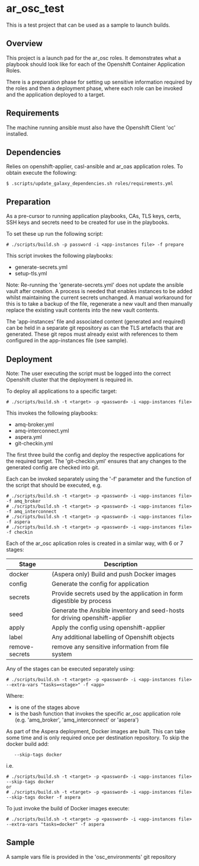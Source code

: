 # ar_osc_test

This is a test project that can be used as a sample to launch builds.

## Overview
This project is a launch pad for the ar_osc roles. It demonstrates what 
a playbook should look like for each of the Openshift Container 
Application Roles.

There is a preparation phase for setting up sensitive information 
required by the roles and then a deployment phase, where each role can 
be invoked and the application deployed to a target.

## Requirements
The machine running ansible must also have the Openshift Client 'oc' installed.

## Dependencies
Relies on openshift-applier, casl-ansible and ar_oas application roles. 
To obtain execute the following:
```
$ .scripts/update_galaxy_dependencies.sh roles/requirements.yml
```

## Preparation

As a pre-cursor to running application playbooks, CAs, TLS keys, certs, 
SSH keys and secrets need to be created for use in the playbooks.

To set these up run the following script:
```
# ./scripts/build.sh -p password -i <app-instances file> -f prepare
```

This script invokes the following playbooks:

- generate-secrets.yml
- setup-tls.yml

Note: Re-running the 'generate-secrets.yml' does not update the ansible 
vault after creation. A process is needed that enables instances to be 
added whilst maintaining the current secrets unchanged. A manual 
workaround for this is to take a backup of the file, regenerate a new
vault and then manually replace the existing vault contents into the 
new vault contents.

The 'app-instances' file and associated content (generated and required)
can be held in a separate git repository as can the TLS artefacts that
are generated. These git repos must already exist with references to 
them configured in the app-instances file (see sample).

## Deployment

Note: The user executing the script must be logged into the correct 
Openshift cluster that the deployment is required in.

To deploy all applications to a specific target:
```
# ./scripts/build.sh -t <target> -p <password> -i <app-instances file>
```

This invokes the following playbooks:
- amq-broker.yml
- amq-interconnect.yml
- aspera.yml
- git-checkin.yml

The first three build the config and deploy the respective applications
for the required target. The 'git-checkin.yml' ensures that any changes
to the generated config are checked into git.

Each can be invoked separately using the '-f' parameter and the function
of the script that should be executed, e.g.
```
# ./scripts/build.sh -t <target> -p <password> -i <app-instances file> -f amq_broker
# ./scripts/build.sh -t <target> -p <password> -i <app-instances file> -f amq_interconnect
# ./scripts/build.sh -t <target> -p <password> -i <app-instances file> -f aspera
# ./scripts/build.sh -t <target> -p <password> -i <app-instances file> -f checkin
```

Each of the ar_osc aplication roles is created in a similar way, with 6 
or 7 stages:
 
| Stage          | Description                                                                 |
| -----          | -----------                                                                 |
| docker         | (Aspera only) Build and push Docker images                                  |
| config         | Generate the config for application                                         |
| secrets        | Provide secrets used by the application in form digestible by process       |
| seed           | Generate the Ansible inventory and seed-hosts for driving openshift-applier |
| apply          | Apply the config using openshift-applier                                    |
| label          | Any additional labelling of Openshift objects                               |
| remove-secrets | remove any sensitive information from file system                           |
 
Any of the stages can be executed separately using:
```
# ./scripts/build.sh -t <target> -p <password> -i <app-instances file> --extra-vars "tasks=<stage>" -f <app>
```
Where:
- <stage> is one of the stages above
- <app> is the bash function that invokes the specific ar_osc 
application role (e.g. 'amq_broker', 'amq_interconnect' or 'aspera')


As part of the Aspera deployment, Docker images are built. This can take
some time and is only required once per destination repository. To skip
the docker build add:
```
   --skip-tags docker
```
i.e.
```
# ./scripts/build.sh -t <target> -p <password> -i <app-instances file> --skip-tags docker
or
# ./scripts/build.sh -t <target> -p <password> -i <app-instances file> --skip-tags docker -f aspera
```

To just invoke the build of Docker images execute:
```
# ./scripts/build.sh -t <target> -p <password> -i <app-instances file> --extra-vars "tasks=docker" -f aspera
```

## Sample
A sample vars file is provided in the 'osc_environments' git repository
